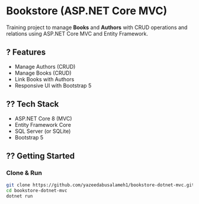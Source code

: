 # Bookstore (ASP.NET Core MVC)

Training project to manage **Books** and **Authors** with CRUD operations and relations using ASP.NET Core MVC and Entity Framework.

## ? Features
- Manage Authors (CRUD)
- Manage Books (CRUD)
- Link Books with Authors
- Responsive UI with Bootstrap 5

## ?? Tech Stack
- ASP.NET Core 8 (MVC)
- Entity Framework Core
- SQL Server (or SQLite)
- Bootstrap 5

## ?? Getting Started

### Clone & Run
```bash
git clone https://github.com/yazeedabusalameh1/bookstore-dotnet-mvc.git
cd bookstore-dotnet-mvc
dotnet run
